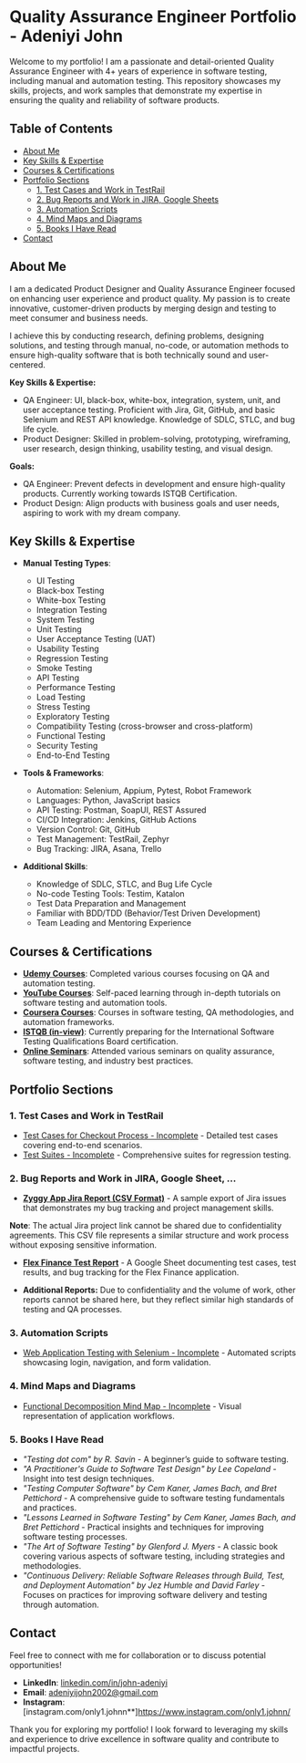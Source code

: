 # Quality Assurance Engineer Portfolio - Adeniyi John

Welcome to my portfolio! I am a passionate and detail-oriented Quality Assurance Engineer with 4+ years of experience in software testing, including manual and automation testing. This repository showcases my skills, projects, and work samples that demonstrate my expertise in ensuring the quality and reliability of software products.




## Table of Contents
- [About Me](#about-me)
- [Key Skills & Expertise](#key-skills--expertise)
- [Courses & Certifications](#courses--certifications)
- [Portfolio Sections](#portfolio-sections)
  - [1. Test Cases and Work in TestRail](#1-test-cases-and-work-in-testrail)
  - [2. Bug Reports and Work in JIRA, Google Sheets](#2-bug-reports-and-work-in-jira,-google-sheets,-...)
  - [3. Automation Scripts](#3-automation-scripts)
  - [4. Mind Maps and Diagrams](#4-mind-maps-and-diagrams)
  - [5. Books I Have Read](#5-books-i-have-read)
- [Contact](#contact)





## About Me

I am a dedicated Product Designer and Quality Assurance Engineer focused on enhancing user experience and product quality. My passion is to create innovative, customer-driven products by merging design and testing to meet consumer and business needs.

I achieve this by conducting research, defining problems, designing solutions, and testing through manual, no-code, or automation methods to ensure high-quality software that is both technically sound and user-centered.

**Key Skills & Expertise:**

- QA Engineer: UI, black-box, white-box, integration, system, unit, and user acceptance testing. Proficient with Jira, Git, GitHub, and basic Selenium and REST API knowledge. Knowledge of SDLC, STLC, and bug life cycle.
- Product Designer: Skilled in problem-solving, prototyping, wireframing, user research, design thinking, usability testing, and visual design.


**Goals:**

- QA Engineer: Prevent defects in development and ensure high-quality products. Currently working towards ISTQB Certification.
- Product Design: Align products with business goals and user needs, aspiring to work with my dream company.





## Key Skills & Expertise

- **Manual Testing Types**:

    - UI Testing
    - Black-box Testing
    - White-box Testing
    - Integration Testing
    - System Testing
    - Unit Testing
    - User Acceptance Testing (UAT)
    - Usability Testing
    - Regression Testing
    - Smoke Testing
    - API Testing
    - Performance Testing
    - Load Testing
    - Stress Testing
    - Exploratory Testing
    - Compatibility Testing (cross-browser and cross-platform)
    - Functional Testing
    - Security Testing
    - End-to-End Testing

- **Tools & Frameworks**:
    - Automation: Selenium, Appium, Pytest, Robot Framework
    - Languages: Python, JavaScript basics
    - API Testing: Postman, SoapUI, REST Assured
    - CI/CD Integration: Jenkins, GitHub Actions
    - Version Control: Git, GitHub
    - Test Management: TestRail, Zephyr
    - Bug Tracking: JIRA, Asana, Trello

- **Additional Skills**:
    - Knowledge of SDLC, STLC, and Bug Life Cycle
    - No-code Testing Tools: Testim, Katalon
    - Test Data Preparation and Management
    - Familiar with BDD/TDD (Behavior/Test Driven Development)
    - Team Leading and Mentoring Experience





## Courses & Certifications

- **[Udemy Courses](#)**: Completed various courses focusing on QA and automation testing.
- **[YouTube Courses](#)**: Self-paced learning through in-depth tutorials on software testing and automation tools.
- **[Coursera Courses](#)**: Courses in software testing, QA methodologies, and automation frameworks.
- **[ISTQB (in-view)](#)**: Currently preparing for the International Software Testing Qualifications Board certification.
- **[Online Seminars](#)**: Attended various seminars on quality assurance, software testing, and industry best practices.





## Portfolio Sections

### 1. Test Cases and Work in TestRail
- [Test Cases for Checkout Process - Incomplete](#) - Detailed test cases covering end-to-end scenarios.
- [Test Suites - Incomplete](#) - Comprehensive suites for regression testing.
  
### 2. Bug Reports and Work in JIRA, Google Sheet, ...
- **[Zyggy App Jira Report (CSV Format)](./jira-reports/zyygy_app_jira_report.csv)** - A sample export of Jira issues that demonstrates my bug tracking and project management skills.
  
**Note**: The actual Jira project link cannot be shared due to confidentiality agreements. This CSV file represents a similar structure and work process without exposing sensitive information.

- **[Flex Finance Test Report](https://docs.google.com/spreadsheets/d/1wm_DAiPd3PRUdRUnKxYF6PnsXqbZtYlAP4-8GhND6Ro/edit?usp=sharing)** - A Google Sheet documenting test cases, test results, and bug tracking for the Flex Finance application.

- **Additional Reports:** Due to confidentiality and the volume of work, other reports cannot be shared here, but they reflect similar high standards of testing and QA processes.
  
### 3. Automation Scripts
- [Web Application Testing with Selenium - Incomplete](#) - Automated scripts showcasing login, navigation, and form validation.
  
### 4. Mind Maps and Diagrams
- [Functional Decomposition Mind Map - Incomplete](#) - Visual representation of application workflows.
  
### 5. Books I Have Read
- *"Testing dot com" by R. Savin* - A beginner’s guide to software testing.
- *"A Practitioner's Guide to Software Test Design" by Lee Copeland* - Insight into test design techniques.
- *"Testing Computer Software" by Cem Kaner, James Bach, and Bret Pettichord* - A comprehensive guide to software testing fundamentals and practices.
- *"Lessons Learned in Software Testing" by Cem Kaner, James Bach, and Bret Pettichord* - Practical insights and techniques for improving software testing processes.
- *"The Art of Software Testing" by Glenford J. Myers* - A classic book covering various aspects of software testing, including strategies and methodologies.
- *"Continuous Delivery: Reliable Software Releases through Build, Test, and Deployment Automation" by Jez Humble and David Farley* - Focuses on practices for improving software delivery and testing through automation.





## Contact

Feel free to connect with me for collaboration or to discuss potential opportunities!

- **LinkedIn**: [linkedin.com/in/john-adeniyi](https://www.linkedin.com/in/john-adeniyi/)
- **Email**: adeniyijohn2002@gmail.com
- **Instagram**: [instagram.com/only1.johnn**]https://www.instagram.com/only1.johnn/


Thank you for exploring my portfolio! I look forward to leveraging my skills and experience to drive excellence in software quality and contribute to impactful projects.